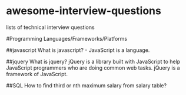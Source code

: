 # awesome-interview-questions
lists of technical interview questions


#Programming Languages/Frameworks/Platforms

##javascript
 What is javascript? - JavaScript is a language. 


##jquery
What is jquery?
 jQuery is a library built with JavaScript to help JavaScript programmers who are doing common web tasks.
 jQuery is a framework of JavaScript.
 
 ##SQL 
 How to find third or nth maximum salary from salary table?

